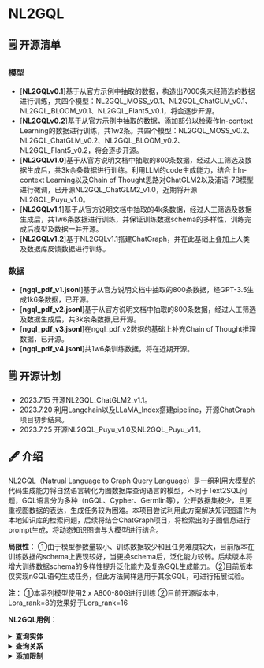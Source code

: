 # NL2GQL

## :spiral_notepad: 开源清单

### 模型

- [**NL2GQLv0.1**]基于从官方示例中抽取的数据，构造出7000条未经筛选的数据进行训练，共四个模型：NL2GQL_MOSS_v0.1、NL2GQL_ChatGLM_v0.1、NL2GQL_BLOOM_v0.1、NL2GQL_Flant5_v0.1，将会逐步开源。
- [**NL2GQLv0.2**]基于从官方示例中抽取的数据，添加部分以检索作In-context Learning的数据进行训练，共1w2条。共四个模型：NL2GQL_MOSS_v0.2、NL2GQL_ChatGLM_v0.2、NL2GQL_BLOOM_v0.2、NL2GQL_Flant5_v0.2，将会逐步开源。
- [**NL2GQLv1.0**]基于从官方说明文档中抽取的800条数据，经过人工筛选及数据生成后，共3k余条数据进行训练。利用LLM的code生成能力，结合上In-context Learning以及Chain of Thought思路对ChatGLM2以及浦语-7B模型进行微调，已开源NL2GQL_ChatGLM2_v1.0，近期将开源NL2GQL_Puyu_v1.0。
- [**NL2GQLv1.1**]基于从官方说明文档中抽取的4k条数据，经过人工筛选及数据生成后，共1w6条数据进行训练，并保证训练数据schema的多样性，训练完成后模型及数据一并开源。
- [**NL2GQLv1.2**]基于NL2GQLv1.1搭建ChatGraph，并在此基础上叠加上人类及数据库反馈数据进行训练。

### 数据

- [**ngql_pdf_v1.jsonl**]基于从官方说明文档中抽取的800条数据，经GPT-3.5生成1k6条数据，已开源。
- [**ngql_pdf_v2.jsonl**]基于从官方说明文档中抽取的800条数据，经过人工筛选及数据生成后，共3k余条数据,已开源。
- [**ngql_pdf_v3.jsonl**]在ngql_pdf_v2数据的基础上补充Chain of Thought推理数据，已开源。
- [**ngql_pdf_v4.jsonl**]共1w6条训练数据，将在近期开源。

## :spiral_notepad: 开源计划

- 2023.7.15 开源NL2GQL_ChatGLM2_v1.1。
- 2023.7.20 利用Langchain以及LLaMA_Index搭建pipeline，开源ChatGraph项目初步结果。
- 2023.7.25 开源NL2GQL_Puyu_v1.0及NL2GQL_Puyu_v1.1。

## :fountain_pen: 介绍

NL2GQL（Natrual Language to Graph Query Language）是一组利用大模型的代码生成能力将自然语言转化为图数据库查询语言的模型，不同于Text2SQL问题，GQL语言分为多种（nGQL、Cypher、Germlin等），公开数据集极少，且更重视图数据的表达，生成任务较为困难。本项目尝试利用此方案解决知识图谱作为本地知识库的检索问题，后续将结合ChatGraph项目，将检索出的子图信息进行prompt生成，将动态知识图谱与大模型进行结合。

**局限性**：
①由于模型参数量较小、训练数据较少和且任务难度较大，目前版本在训练数据的schema上表现较好，当更换schema后，泛化能力较弱。后续版本将增大训练数据schema的多样性提升泛化能力及复杂GQL生成能力。
②目前版本仅实现nGQL语句生成任务，但此方法同样适用于其余GQL，可进行拓展试验。

**注**：
①本系列模型使用2 x A800-80G进行训练
②目前开源版本中，Lora_rank=8的效果好于Lora_rank=16

**NL2GQL用例**：

<details><summary><b>查询实体</b></summary>

![image](https://github.com/zhiqix/NL2GQL/blob/main/image/image1.png)

</details>

<details><summary><b>查询关系</b></summary>

![image](https://github.com/zhiqix/NL2GQL/blob/main/image/image2.png)

</details>

<details><summary><b>添加限制</b></summary>

![image](https://github.com/zhiqix/NL2GQL/blob/main/image/image3.png)

<details><summary><b>创建关系</b></summary>

![image](https://github.com/zhiqix/NL2GQL/blob/main/image/image4.png)

</details>

## :page_with_curl: 训练数据构造说明

本项目创建数据的过程如下图所示，目前仅开源微调数据。对Nebula Graph官方示例以及说明文档进行nGQL抽取，并利用GPT-3.5翻译成对应的中文自然文本（此任务相较于将自然文本翻译为nGQL更为简单,但GPT效果并不好），并为模拟人类对话语言、保证自然文本，提高temperature进行两次数据生成，将数据量翻倍。在此基础上进行长时间的人工筛选及语言重新组织工作，并利用GPT对一些人工整理后的文本再次进行翻倍，生成更礼貌更口语的提问形式，如“查找节点a”-->“您好，我想要查找节点a，您能帮我返回它的信息吗？”，得到v2版本数据。此后根据人类思考方式将数据添加上COT数据，即面对这个问题需要考虑的三点问题：①这个是CRUD问题还是一些其他问题（对大方向进行判断）；②需要用到哪些子句进行限制（如LIMIT、WHERE等）；③对所需要的节点及边类型进行判断。
![image](https://github.com/zhiqix/NL2GQL/blob/main/image/data_build.png)
最后，在训练数据中插入对应的schema，如果是一些图空间或是点边类型的操作，则添加最简单的schema；如果是CRUD操作，则添加上图结构。schema主要分为两个部分，第一部分利用面向对象的class类进行图模式的表达，第二部分对CRUD方法及子句方法进行代码表征，并在其中放入nGQL的表达范式以及一些例子做In-context Learning，如下二图所示。
![image](https://github.com/zhiqix/NL2GQL/blob/main/image/schema1.png)
![image](https://github.com/zhiqix/NL2GQL/blob/main/image/schema2.png)

## :page_with_curl: 开源协议

本项目开源协议依照基座模型的开源协议

## :people: 小组成员

Yuhang Zhou、Yu He、Siyu Tian、Dan Chen from FDU

## :heart: 致谢

- [VESOFT](https://github.com/vesoft-inc): 数据支持
- [ChatGLM2](https://github.com/THUDM/ChatGLM2-6B): 基座模型
- [MOSS](https://github.com/OpenLMLab/MOSS): 基座模型
- [Financial Technology Research Institute,Fudan University](https://cs.fudan.edu.cn/): 算力支持

## 写在最后

本项目于五月底与悦数科技公司讨论产生思路，一开始小组低估了项目难度，认为此种类似于text2sql的任务较为简单，通过少量数据进行简单微调后即可完成。
六月初由于期末学业繁重，项目进度缓慢，爬取了大概三千条ngql语句后，利用gpt-3.5进行ngql2text的任务，将ngql语句翻译为中文语句（并为了保证生成语句的多样性，对同一句ngql进行多次生成任务，但生成的多样性效果并不好），利用中文的点、边、三元组来表示schema，之后就利用pair（自然语言，ngql）数据对MOSS、ChatGLM、BLOOM、Flan-T5模型进行微调，得到了v0.1版本的模型。第四种模型在微调完均能够生成语法看似正确，但细节差距较大的ngql语句。
于是便开始了v0.2版本的训练，v0.1的版本由于训练数据完全由pair对构成，微调后丧失了in-context生成的能力。于是构造数据，将v0.1的训练数据当做知识库，利用embedding相似性去寻找与当前自然语言最相似的例子，在训练数据中扩充了一部分具有example的数据，但最后的效果也不尽人意。当时已产生v0.3的思路，但并没有继续训练。(v0系列pipeline如下图所示)
![image](https://github.com/zhiqix/NL2GQL/blob/main/image/v0_pipeline.png)
六月中旬，受到代码生成任务启发，想到使用代码生成的范式来做此项任务。一方面每次向大家介绍知识图谱时，都会把schema比做面向对象中的class；另一方面MOSS的基座模型是Codegen，代码理解能力理应高于中文理解能力的。于是便利用code来表示schema以及ngql的范式，并在code中加入example来做in-context learning。但schema数据经常能达到4k的token，复杂的甚至能达到6k token，所以需要加入推理来进行schema的拆解，即第一步只生成三步推理，第二步再获取推理中展示的部分schema，减小上下文长度，将schema数据缩小到1k内。
六月底，清华发布ChatGLM2，将上下文长度增长到32k，并能够很好的处理8k内的输入，选择此模型进行微调。对之前的训练数据进行人工校验筛选（大概花费70h的时间），利用精简的3k条数据（由800条原始数据生成）训练出了v1.0版本，能够完美解决与训练数据相同schema的绝大部分问题，并在更改schema后具有一些泛化能力，于是希望其能在参杂极少量新数据后，提高泛化能力，便得到了v1.1版本。后续会使用更大量的数据进行训练，尝试增强能力，并在此基础上融入数据库及人类反馈的方法。
我们希望的目标不是训练出一个权重供大家使用，而是每个场景都可以结合这些开源的数据，通过标注极少的特定ngql数据，达到对自身项目的适配，让每个图空间都拥有一个很小的lora权重，完成对图数据库的操作，以便知识图谱能够更好地结合进大模型中。
